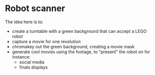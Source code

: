 # Robot scanner

The idea here is to:

- create a turntable with a green background that can accept a LEGO robot
- capture a movie for one revolution
- chromakey out the green background, creating a movie mask
- generate cool movies using the footage, to "present" the robot on for instance:
  - social media
  - finals displays